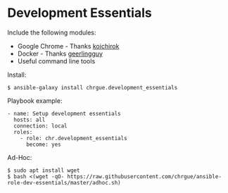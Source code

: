 # Development Essentials



Include the following modules:

* Google Chrome - Thanks [koichirok][1]
* Docker - Thanks [geerlingguy][2]
* Useful command line tools



Install:

    $ ansible-galaxy install chrgue.development_essentials


Playbook example:

    - name: Setup development essentials
      hosts: all
      connection: local
      roles:
        - role: chr.development_essentials
          become: yes
        

Ad-Hoc:

    $ sudo apt install wget
    $ bash <(wget -qO- https://raw.githubusercontent.com/chrgue/ansible-role-dev-essentials/master/adhoc.sh)


[1]: https://github.com/koichirok/ansible-role-google-chrome
[2]: https://github.com/geerlingguy/ansible-role-docker